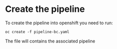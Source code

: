 # Create the pipeline

To create the pipeline into openshift you need to run:

```
oc create -f pipeline-bc.yaml
```

The file will contains the associated pipeline